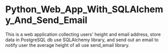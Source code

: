 # Python_Web_App_With_SQLAlchemy_And_Send_Email
This is a web application collecting users' height and email address, store data in PostgreSQL db use SQLAlchemy library, and send out an email to notify user the average height of all use send_email library.
